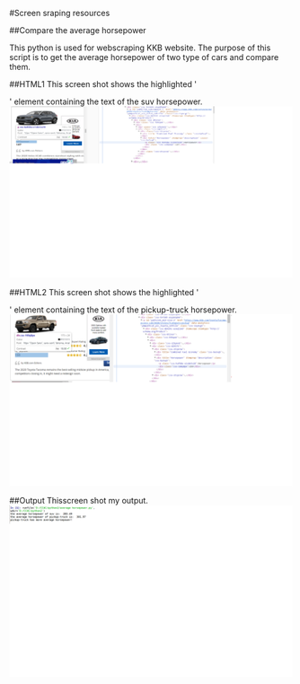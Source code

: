 #Screen sraping resources

##Compare the average horsepower

This python is used for webscraping KKB website. The purpose of this script is 
to get the average horsepower of two type of cars and compare them.

##HTML1
This screen shot shows the highlighted '<div>' element containing the text of 
the suv horsepower.
![html_1](html_1.PNG "html_1")

##HTML2
This screen shot shows the highlighted '<div>' element containing the text of 
the pickup-truck horsepower.
![html_2](html_2.PNG "html_2")

##Output
Thisscreen shot my output.
![output](output.PNG "output")